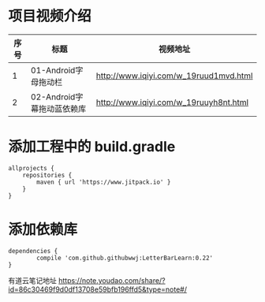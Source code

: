 项目视频介绍 
===========

|序号|标题|视频地址|
|---|----|-----|
|1|01-Android字母拖动栏|http://www.iqiyi.com/w_19ruud1mvd.html|
|2|02-Android字幕拖动蓝依赖库|http://www.iqiyi.com/w_19ruuyh8nt.html|


添加工程中的 build.gradle 
========================

	allprojects {
		repositories {
			maven { url 'https://www.jitpack.io' }
		}
	}

添加依赖库
=========
	dependencies {
	        compile 'com.github.githubwwj:LetterBarLearn:0.22'
	}


有道云笔记地址
https://note.youdao.com/share/?id=86c30469f9d0df13708e59bfb196ffd5&type=note#/








